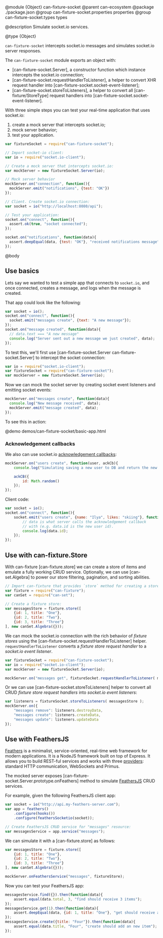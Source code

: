 @module {Object} can-fixture-socket
@parent can-ecosystem
@package ./package.json
@group can-fixture-socket.properties properties
@group can-fixture-socket.types types

@description Simulate socket.io services.



@type {Object}

`can-fixture-socket` intercepts socket.io messages and simulates socket.io server responses.

The `can-fixture-socket` module exports an object with:

- [can-fixture-socket.Server], a constructor function which instance intercepts the socket.io connection;
- [can-fixture-socket.requestHandlerToListener], a helper to convert XHR request handler into [can-fixture-socket.socket-event-listener];
- [can-fixture-socket.storeToListeners], a helper to convert all [can-fixture/StoreType] request handlers into [can-fixture-socket.socket-event-listener].

With three simple steps you can test your real-time application that uses socket.io:

 1. create a mock server that intercepts socket.io;
 2. mock server behavior;
 3. test your application.

```js
var fixtureSocket = require("can-fixture-socket");

// Import socket-io client:
var io = require("socket.io-client");

// Create a mock server that intercepts socket.io:
var mockServer = new fixtureSocket.Server(io);

// Mock server behavior
mockServer.on("connection", function(){
  mockServer.emit("notifications", {test: "OK"})
});

// Client. Create socket.io connection:
var socket = io("http://localhost:8080/api");

// Test your application:
socket.on("connect", function(){
  assert.ok(true, "socket connected");
});

socket.on("notifications", function(data){
  assert.deepEqual(data, {test: "OK"}, "received notifications message");
});
```

@body

## Use basics

Lets say we wanted to test a simple app that connects to `socket.io`, and
once connected, creates a message, and logs when the message is created.

That app could look like the following:

```js
var socket = io();
socket.on("connect", function(){
  socket.emit("messages create", {text: "A new message"});
});
socket.on("message created", function(data){
  // data.text === "A new message"
  console.log("Server sent out a new message we just created", data);
});
```

To test this, we'll first use [can-fixture-socket.Server can-fixture-socket.Server] to intercept the socket connection:

```js
var io = require("socket.io-client");
var fixtureSocket = require("can-fixture-socket");
var mockServer = new fixtureSocket.Server(io);
```

Now we can mock the socket server by creating socket event listeners and emitting socket events:

```js
mockServer.on("messages create", function(data){
  console.log("New message received", data);
  mockServer.emit("message created", data);
});
```

To see this in action:

@demo demos/can-fixture-socket/basic-app.html


### Acknowledgement callbacks

We also can use socket.io [acknowledgement callbacks](http://socket.io/docs/#sending-and-getting-data-(acknowledgements)):
```js
mockServer.on("users create", function(user, ackCb){
    console.log("Simulating saving a new user to DB and return the new user id", user);

    ackCB({
        id: Math.random()
    });
});
```

Client code:

```js
var socket = io();
socket.on("connect", function(){
    socket.emit("users create", {name: "Ilya", likes: "skiing"}, function (data) {
        // data is what server calls the acknowledgement callback
        // with (e.g. data.id is the new user id).
        console.log(data.id);
    });
});
```

## Use with can-fixture.Store

With can-fixture [can-fixture.store] we can create a store of items and emulate a fully working CRUD service. Optionally, we can use [can-set.Algebra] to power our store filtering, pagination, and sorting abilities.

```js
// Import can-fixture that provides `store` method for creating a store:
var fixture = require("can-fixture");
var canSet = require("can-set");

// Create a fixture store:
var messagesStore = fixture.store([
    {id: 1, title: "One"},
    {id: 2, title: "Two"},
    {id: 3, title: "Three"}
], new canSet.Algebra({}));
```

We can mock the socket.io connection with the rich behavior of _fixture stores_ using the [can-fixture-socket.requestHandlerToListener] helper.  `requestHandlerToListener`
converts a _fixture store request handler_ to a _socket.io event listener_.

```js
var fixtureSocket = require("can-fixture-socket");
var io = require("socket.io-client");
var mockServer = new fixtureSocket.Server(io);

mockServer.on("messages get", fixtureSocket.requestHandlerToListener( messagesStore.getData ));
```

Or we can use [can-fixture-socket.storeToListeners] helper to convert all CRUD _fixture store request handlers_ into _socket.io event listeners_:

```js
var listeners = fixtureSocket.storeToListeners( messagesStore );
mockServer.on({
    "messages remove": listeners.destroyData,
    "messages create": listeners.createData,
    "messages update": listeners.updateData
});
```

## Use with FeathersJS

[Feathers](http://feathersjs.com/) is a minimalist, service-oriented, real-time web framework for modern applications. It is a NodeJS framework built on top of Express. It allows you to build REST-ful services and works with three [providers](https://docs.feathersjs.com/providers/): standard HTTP communication, WebSockets and Primus.

The mocked server exposes [can-fixture-socket.Server.prototype.onFeathers] method to simulate [FeathersJS](http://feathersjs.com/) CRUD services.

For example, given the following FeathersJS client app:

```js
var socket = io("http://api.my-feathers-server.com");
var app = feathers()
	.configure(hooks())
	.configure(feathersSocketio(socket));

// Create FeathersJS CRUD service for "messages" resource:
var messagesService = app.service("messages");
```

We can simulate it with a [can-fixture.store] as follows:

```js
var messagesStore = fixture.store([
    {id: 1, title: "One"},
    {id: 2, title: "Two"},
    {id: 3, title: "Three"}
], new canSet.Algebra({}));

mockServer.onFeathersService("messages", fixtureStore);
```

Now you can test your FeathersJS app:

```js
messagesService.find({}).then(function(data){
    assert.equal(data.total, 3, "find should receive 3 items");
});
messagesService.get(1).then(function(data){
    assert.deepEqual(data, {id: 1, title: "One"}, "get should receive an item");
});
messagesService.create({title: "Four"}).then(function(data){
    assert.equal(data.title, "Four", "create should add an new item");
});
```

